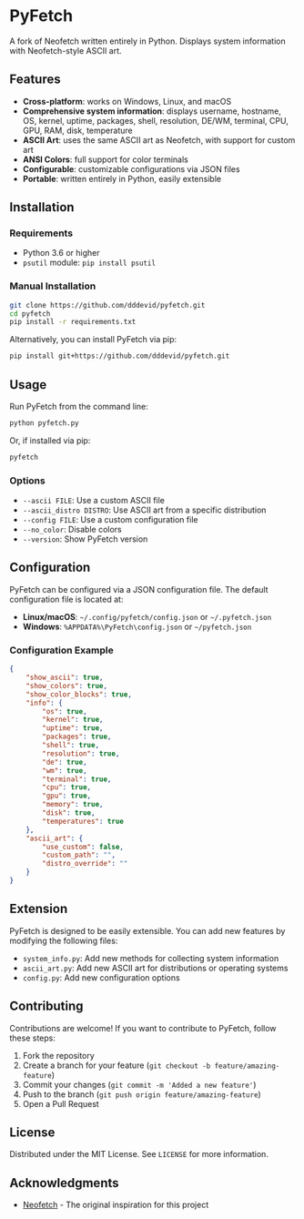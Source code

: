 # PyFetch

A fork of Neofetch written entirely in Python. Displays system information with Neofetch-style ASCII art.

## Features
- **Cross-platform**: works on Windows, Linux, and macOS
- **Comprehensive system information**: displays username, hostname, OS, kernel, uptime, packages, shell, resolution, DE/WM, terminal, CPU, GPU, RAM, disk, temperature
- **ASCII Art**: uses the same ASCII art as Neofetch, with support for custom art
- **ANSI Colors**: full support for color terminals
- **Configurable**: customizable configurations via JSON files
- **Portable**: written entirely in Python, easily extensible

## Installation

### Requirements
- Python 3.6 or higher
- `psutil` module: `pip install psutil`

### Manual Installation
```bash
git clone https://github.com/dddevid/pyfetch.git
cd pyfetch
pip install -r requirements.txt
```
Alternatively, you can install PyFetch via pip:
```bash
pip install git+https://github.com/dddevid/pyfetch.git
```

## Usage
Run PyFetch from the command line:
```bash
python pyfetch.py
```
Or, if installed via pip:
```bash
pyfetch
```

### Options
- `--ascii FILE`: Use a custom ASCII file
- `--ascii_distro DISTRO`: Use ASCII art from a specific distribution
- `--config FILE`: Use a custom configuration file
- `--no_color`: Disable colors
- `--version`: Show PyFetch version

## Configuration
PyFetch can be configured via a JSON configuration file. The default configuration file is located at:
- **Linux/macOS**: `~/.config/pyfetch/config.json` or `~/.pyfetch.json`
- **Windows**: `%APPDATA%\PyFetch\config.json` or `~/pyfetch.json`

### Configuration Example
```json
{
    "show_ascii": true,
    "show_colors": true,
    "show_color_blocks": true,
    "info": {
        "os": true,
        "kernel": true,
        "uptime": true,
        "packages": true,
        "shell": true,
        "resolution": true,
        "de": true,
        "wm": true,
        "terminal": true,
        "cpu": true,
        "gpu": true,
        "memory": true,
        "disk": true,
        "temperatures": true
    },
    "ascii_art": {
        "use_custom": false,
        "custom_path": "",
        "distro_override": ""
    }
}
```

## Extension
PyFetch is designed to be easily extensible. You can add new features by modifying the following files:
- `system_info.py`: Add new methods for collecting system information
- `ascii_art.py`: Add new ASCII art for distributions or operating systems
- `config.py`: Add new configuration options

## Contributing
Contributions are welcome! If you want to contribute to PyFetch, follow these steps:
1. Fork the repository
2. Create a branch for your feature (`git checkout -b feature/amazing-feature`)
3. Commit your changes (`git commit -m 'Added a new feature'`)
4. Push to the branch (`git push origin feature/amazing-feature`)
5. Open a Pull Request

## License
Distributed under the MIT License. See `LICENSE` for more information.

## Acknowledgments
- [Neofetch](https://github.com/dylanaraps/neofetch) - The original inspiration for this project
